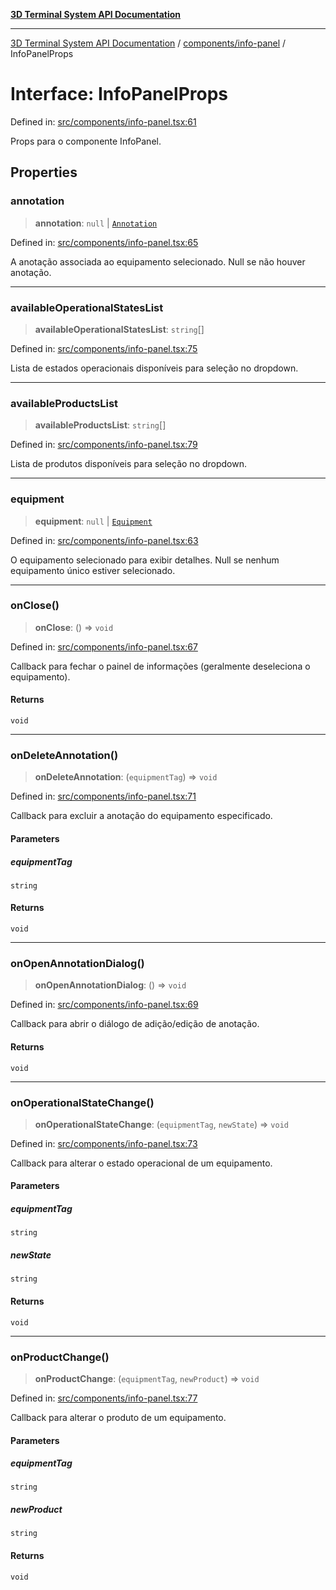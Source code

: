 [**3D Terminal System API Documentation**](../../../README.md)

***

[3D Terminal System API Documentation](../../../README.md) / [components/info-panel](../README.md) / InfoPanelProps

# Interface: InfoPanelProps

Defined in: [src/components/info-panel.tsx:61](https://github.com/Dicommunitas/ThreeJS_Terminal_3D/blob/824631c882bd29351bc730ad23d22c22cce24127/src/components/info-panel.tsx#L61)

Props para o componente InfoPanel.

## Properties

### annotation

> **annotation**: `null` \| [`Annotation`](../../../lib/types/interfaces/Annotation.md)

Defined in: [src/components/info-panel.tsx:65](https://github.com/Dicommunitas/ThreeJS_Terminal_3D/blob/824631c882bd29351bc730ad23d22c22cce24127/src/components/info-panel.tsx#L65)

A anotação associada ao equipamento selecionado. Null se não houver anotação.

***

### availableOperationalStatesList

> **availableOperationalStatesList**: `string`[]

Defined in: [src/components/info-panel.tsx:75](https://github.com/Dicommunitas/ThreeJS_Terminal_3D/blob/824631c882bd29351bc730ad23d22c22cce24127/src/components/info-panel.tsx#L75)

Lista de estados operacionais disponíveis para seleção no dropdown.

***

### availableProductsList

> **availableProductsList**: `string`[]

Defined in: [src/components/info-panel.tsx:79](https://github.com/Dicommunitas/ThreeJS_Terminal_3D/blob/824631c882bd29351bc730ad23d22c22cce24127/src/components/info-panel.tsx#L79)

Lista de produtos disponíveis para seleção no dropdown.

***

### equipment

> **equipment**: `null` \| [`Equipment`](../../../lib/types/interfaces/Equipment.md)

Defined in: [src/components/info-panel.tsx:63](https://github.com/Dicommunitas/ThreeJS_Terminal_3D/blob/824631c882bd29351bc730ad23d22c22cce24127/src/components/info-panel.tsx#L63)

O equipamento selecionado para exibir detalhes. Null se nenhum equipamento único estiver selecionado.

***

### onClose()

> **onClose**: () => `void`

Defined in: [src/components/info-panel.tsx:67](https://github.com/Dicommunitas/ThreeJS_Terminal_3D/blob/824631c882bd29351bc730ad23d22c22cce24127/src/components/info-panel.tsx#L67)

Callback para fechar o painel de informações (geralmente deseleciona o equipamento).

#### Returns

`void`

***

### onDeleteAnnotation()

> **onDeleteAnnotation**: (`equipmentTag`) => `void`

Defined in: [src/components/info-panel.tsx:71](https://github.com/Dicommunitas/ThreeJS_Terminal_3D/blob/824631c882bd29351bc730ad23d22c22cce24127/src/components/info-panel.tsx#L71)

Callback para excluir a anotação do equipamento especificado.

#### Parameters

##### equipmentTag

`string`

#### Returns

`void`

***

### onOpenAnnotationDialog()

> **onOpenAnnotationDialog**: () => `void`

Defined in: [src/components/info-panel.tsx:69](https://github.com/Dicommunitas/ThreeJS_Terminal_3D/blob/824631c882bd29351bc730ad23d22c22cce24127/src/components/info-panel.tsx#L69)

Callback para abrir o diálogo de adição/edição de anotação.

#### Returns

`void`

***

### onOperationalStateChange()

> **onOperationalStateChange**: (`equipmentTag`, `newState`) => `void`

Defined in: [src/components/info-panel.tsx:73](https://github.com/Dicommunitas/ThreeJS_Terminal_3D/blob/824631c882bd29351bc730ad23d22c22cce24127/src/components/info-panel.tsx#L73)

Callback para alterar o estado operacional de um equipamento.

#### Parameters

##### equipmentTag

`string`

##### newState

`string`

#### Returns

`void`

***

### onProductChange()

> **onProductChange**: (`equipmentTag`, `newProduct`) => `void`

Defined in: [src/components/info-panel.tsx:77](https://github.com/Dicommunitas/ThreeJS_Terminal_3D/blob/824631c882bd29351bc730ad23d22c22cce24127/src/components/info-panel.tsx#L77)

Callback para alterar o produto de um equipamento.

#### Parameters

##### equipmentTag

`string`

##### newProduct

`string`

#### Returns

`void`
